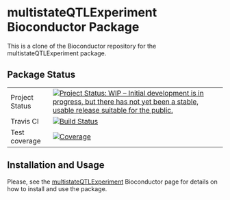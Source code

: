 # multistateQTLExperiment Bioconductor Package

This is a clone of the Bioconductor repository for the multistateQTLExperiment package.

## Package Status

|                |               |
| -------------- | ------------- |
| Project Status | [![Project Status: WIP – Initial development is in progress, but there has not yet been a stable, usable release suitable for the public.](http://www.repostatus.org/badges/latest/wip.svg)](http://www.repostatus.org/#wip) |
| Travis CI      | [![Build Status](https://travis-ci.org/drisso/SingleCellExperiment.svg?branch=master)](https://travis-ci.org/cazodi/multistateQTLExperiment) |
| Test coverage  | [![Coverage](https://codecov.io/gh/cazodi/multistateQTLExperiment/branch/master/graph/badge.svg)](https://codecov.io/gh/cazodi/multistateQTLExperiment) |


## Installation and Usage

Please, see the [multistateQTLExperiment](https://bioconductor.org/packages/multistateQTLExperiment) Bioconductor page for details on how to install and use the package.
